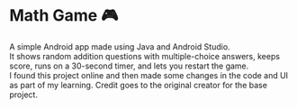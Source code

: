 # Math Game 🎮

A simple Android app made using Java and Android Studio.  
It shows random addition questions with multiple-choice answers, keeps score, runs on a 30-second timer, and lets you restart the game.  
I found this project online and then made some changes in the code and UI as part of my learning. Credit goes to the original creator for the base project.
